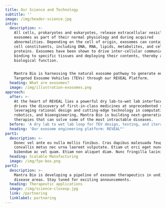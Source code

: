 ```yaml
---
title: Our Science and Technology
subtitle: ''
image: /img/header-science.jpg
intro:
  description: >-
    All cells, prokaryotes and eukaryotes, release extracellular vesicles and
    exosomes as part of their normal physiology and during acquired
    abnormalities. Depending on the cell of origin, exosomes can contain many
    cell constituents, including DNA, RNA, lipids, metabolites, and cell-surface
    proteins. Exosomes have been shown to drive inter-cellular communication by
    binding to specific tissues and deploying their contents, thereby altering
    biological function.


    Mantra Bio is harnessing the natural exosome pathway to generate engineered
    Targeted Exosome Vehicles (TEVs) through our REVEAL Platform.
  heading: What are exosomes?
  image: /img/illustration-exosomes.png
approach:
  after: >-
    At the heart of REVEAL lies a powerful dry lab-to-wet lab interface that
    drives the discovery of first-in-class medicines at unprecedented speeds. By
    leveraging rational design and cutting-edge technology in computation,
    robotics, and bioengineering, Mantra Bio is building next-generation
    therapies that can solve some of the most intractable diseases.
  before: 'A dry lab to wet lab loop for TEV design, testing, and iteration.'
  heading: 'Our exosome engineering platform: REVEAL™'
part1:
  description: >-
    Donec vel ante eu nulla mollis finibus. Cras dapibus malesuada feugiat. Sed
    convallis metus nec urna laoreet vulputate. Etiam ut orci eget nunc accumsan
    bibendum ac vel quam. Etiam non aliquet diam. Nunc fringilla lacinia auctor.
  heading: Scalable Manufacturing
  image: /img/fpo-box.png
part2:
  description: >-
    Mantra Bio is developing a pipeline of exosome therapeutics in undisclosed
    disease areas. Stay tuned for exciting announcements.
  heading: Therapeutic applications
  image: /img/science-closeup.jpg
  link: /partnering
  linklabel: partnering
---
```


